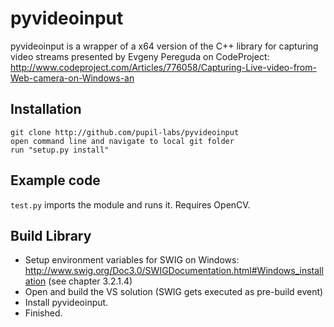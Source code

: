 pyvideoinput
============

pyvideoinput is a wrapper of a x64 version of the C++ library for capturing video streams presented by Evgeny Pereguda on CodeProject:
http://www.codeproject.com/Articles/776058/Capturing-Live-video-from-Web-camera-on-Windows-an

## Installation

    git clone http://github.com/pupil-labs/pyvideoinput
    open command line and navigate to local git folder
    run "setup.py install"


## Example code

`test.py` imports the module and runs it. Requires OpenCV.

## Build Library

* Setup environment variables for SWIG on Windows: http://www.swig.org/Doc3.0/SWIGDocumentation.html#Windows_installation (see chapter 3.2.1.4)
* Open and build the VS solution (SWIG gets executed as pre-build event)
* Install pyvideoinput.
* Finished.
